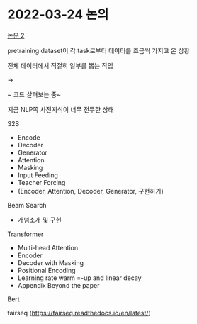 
2022-03-24 논의
===

[논문 2](https://arxiv.org/pdf/2202.03052v1.pdf)

pretraining dataset이 각 task로부터 데이터를 조금씩 가지고 온 상황

전체 데이터에서 적절히 일부를 뽑는 작업

->

~ 코드 살펴보는 중~

지금 NLP쪽 사전지식이 너무 전무한 상태

S2S
 - Encode
 - Decoder
 - Generator
 - Attention
 - Masking
 - Input Feeding
 - Teacher Forcing
 - (Encoder, Attention, Decoder, Generator, 구현하기)

Beam Search
 - 개념소개 및 구현

Transformer
 - Multi-head Attention
 - Encoder
 - Decoder with Masking
 - Positional Encoding
 - Learning rate warm =-up and linear decay
 - Appendix Beyond the paper

Bert

fairseq
(https://fairseq.readthedocs.io/en/latest/)